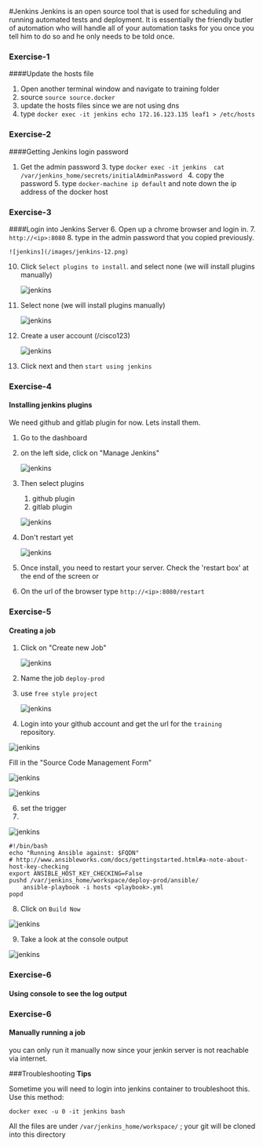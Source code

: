 #Jenkins
Jenkins is an open source tool that is used for scheduling and running automated tests and deployment.  It is essentially the friendly butler of automation who will handle all of your automation tasks for you once you tell him to do so and he only needs to be told once.

### Exercise-1
####Update the hosts file
1. Open another terminal window and navigate to training folder
2. source `source source.docker`
3. update the hosts files since we are not using dns
2. type `docker exec -it jenkins echo 172.16.123.135 leaf1 > /etc/hosts`

### Exercise-2
####Getting Jenkins login password
1. Get the admin password
	3. type `docker exec -it jenkins  cat /var/jenkins_home/secrets/initialAdminPassword `
	4. copy the password
	5. type `docker-machine ip default` and note down the ip address of the docker host

### Exercise-3
####Login into Jenkins Server
6. Open up a chrome browser and login in.
7. `http://<ip>:8080`
8. type in the admin password that you copied previously.

	![jenkins](/images/jenkins-12.png)
10. Click `Select plugins to install`. and select none (we will install plugins manually)

	![jenkins](/images/jenkins-200.png)

11. Select none (we will install plugins manually)

	![jenkins](/images/jenkins-13.png)

12. Create a user account (<yourid>/cisco123)

	![jenkins](/images/jenkins-201.png)

13. Click next and then `start using jenkins`


### Exercise-4
#### Installing jenkins plugins

We need github and gitlab plugin for now.  Lets install them.

1. Go to the dashboard
2. on the left side, click on "Manage Jenkins"

	![jenkins](/images/jenkins-15.png)
3. Then select plugins
	1. github plugin
	2. gitlab plugin

	![jenkins](/images/jenkins-16.png)
5. Don't  restart yet

	![jenkins](/images/jenkins-17.png)
6. Once install, you need to restart your server. Check the 'restart box' at the end of the screen or
7. On the url of the browser type `http://<ip>:8080/restart`

### Exercise-5
#### Creating a job
1. Click on "Create new Job"

 	![jenkins](/images/jenkins-jobs-1.png)
3. Name the job `deploy-prod`
4. use `free style project`

	![jenkins](/images/jenkins-jobs-2.png)

5. Login into your github account and get the url for the `training` repository.

![jenkins](/images/jenkins-jobs-3.png)

Fill in the "Source Code Management Form"

![jenkins](/images/jenkins-jobs-4.png)

![jenkins](/images/jenkins-jobs-8.png)

6. set the trigger
7.
![jenkins](/images/jenkins-jobs-6.png)

```
#!/bin/bash
echo "Running Ansible against: $FQDN"
# http://www.ansibleworks.com/docs/gettingstarted.html#a-note-about-host-key-checking
export ANSIBLE_HOST_KEY_CHECKING=False
pushd /var/jenkins_home/workspace/deploy-prod/ansible/
    ansible-playbook -i hosts <playbook>.yml
popd

```

8. Click on `Build Now`

 ![jenkins](/images/jenkins-jobs-10.png)

9. Take a look at the console output

 ![jenkins](/images/jenkins-jobs-9.png)


### Exercise-6
#### Using console to see the log output


### Exercise-6
#### Manually running a job
you can only run it manually now since your jenkin server is not reachable via internet.




###Troubleshooting
**Tips**

Sometime you will need to login into jenkins container to troubleshoot this. Use this method:

`docker exec -u 0 -it jenkins bash`

All the files are under ``/var/jenkins_home/workspace/``  ; your git will be cloned into this directory
